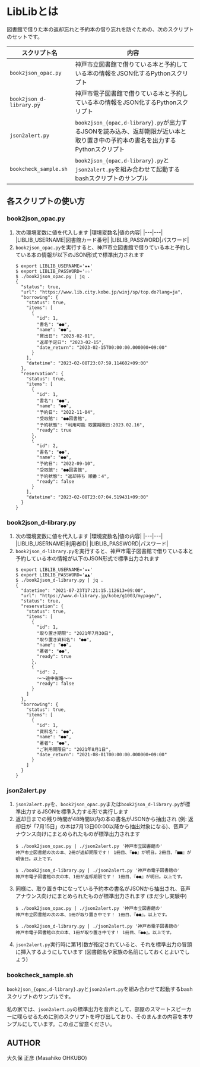 # LibLibとは

図書館で借りた本の返却忘れと予約本の借り忘れを防ぐための、次のスクリプトのセットです。

|スクリプト名|内容|
|---|---|
|`book2json_opac.py`|神戸市立図書館で借りている本と予約している本の情報をJSON化するPythonスクリプト|
|`book2json_d-library.py`|神戸市電子図書館で借りている本と予約している本の情報をJSON化するPythonスクリプト|
|`json2alert.py`|`book2json_{opac,d-library}.py`が出力するJSONを読み込み、返却期限が近い本と取り置き中の予約本の書名を出力するPythonスクリプト|
|`bookcheck_sample.sh`|`book2json_{opac,d-library}.py`と`json2alert.py`を組み合わせて起動するbashスクリプトのサンプル|

## 各スクリプトの使い方

### book2json_opac.py

1. 次の環境変数に値を代入します
	|環境変数名|値の内容|
	|---|---|
	|LIBLIB_USERNAME|図書館カード番号|
	|LIBLIB_PASSWORD|パスワード|
2. `book2json_opac.py`を実行すると、神戸市立図書館で借りている本と予約している本の情報が以下のJSON形式で標準出力されます
	```
	$ export LIBLIB_USERNAME='★★'
	$ export LIBLIB_PASSWORD='☆☆'
	$ ./book2json_opac.py | jq .
	{
	  "status": true,
	  "url": "https://www.lib.city.kobe.jp/winj/sp/top.do?lang=ja",
	  "borrowing": {
	    "status": true,
	    "items": [
	      {
	        "id": 1,
	        "書名": "●●",
	        "name": "●●",
	        "貸出日": "2023-02-01",
	        "返却予定日": "2023-02-15",
	        "date_return": "2023-02-15T00:00:00.000000+09:00"
	      }
	    ],
	    "datetime": "2023-02-08T23:07:59.114602+09:00"
	  },
	  "reservation": {
	    "status": true,
	    "items": [
	      {
	        "id": 1,
	        "書名": "●●",
	        "name": "●●",
	        "予約日": "2022-11-04",
	        "受取館": "●●図書館",
	        "予約状態": "利用可能 取置期限日:2023.02.16",
	        "ready": true
	      },
	      {
	        "id": 2,
	        "書名": "●●",
	        "name": "●●",
	        "予約日": "2022-09-10",
	        "受取館": "●●図書館",
	        "予約状態": "返却待ち 順番：4",
	        "ready": false
	      }
	    ],
	    "datetime": "2023-02-08T23:07:04.519431+09:00"
	  }
	}
	```

### book2json_d-library.py

1. 次の環境変数に値を代入します
	|環境変数名|値の内容|
	|---|---|
	|LIBLIB_USERNAME|利用者ID|
	|LIBLIB_PASSWORD|パスワード|
2. `book2json_d-library.py`を実行すると、神戸市電子図書館で借りている本と予約している本の情報が以下のJSON形式で標準出力されます
	```
	$ export LIBLIB_USERNAME='★★'
	$ export LIBLIB_PASSWORD='▲▲'
	$ ./book2json_d-library.py | jq .
	{
	  "datetime": "2021-07-23T17:21:15.112613+09:00",
	  "url": "https://www.d-library.jp/kobe/g1003/mypage/",
	  "status": true,
	  "reservation": {
	    "status": true,
	    "items": [
	      {
	        "id": 1,
	        "取り置き期限": "2021年7月30日",
	        "取り置き資料名": "●●",
	        "name": "●●",
	        "著者": "●●",
	        "ready": true
	      },
	      {
	        "id": 2,
	        〜〜途中省略〜〜
	        "ready": false
	      }
	    ]
	  },
	  "borrowing": {
	    "status": true,
	    "items": [
	      {
	        "id": 1,
	        "資料名": "●●",
	        "name": "●●",
	        "著者": "●●",
	        "ご利用期限日": "2021年8月1日",
	        "date_return": "2021-08-01T00:00:00.000000+09:00"
	      }
	    ]
	  }
	}
	```

### json2alert.py

1. `json2alert.py`を、`book2json_opac.py`または`book2json_d-library.py`が標準出力するJSONを標準入力する形で実行します
2. 返却日までの残り時間が48時間以内の本の書名がJSONから抽出され (例: 返却日が「7月15日」の本は7月13日00:00以降から抽出対象になる)、音声アナウンス向けにまとめられたものが標準出力されます
	```
	$ ./book2json_opac.py | ./json2alert.py '神戸市立図書館の'
	神戸市立図書館の次の本、2冊が返却期限です！ 1冊目、『●●』が明日。2冊目、『■■』が明後日。以上です。

	$ ./book2json_d-library.py | ./json2alert.py '神戸市電子図書館の'
	神戸市電子図書館の次の本、1冊が返却期限です！ 1冊目、『●●』が明日。以上です。
	```
3. 同様に、取り置き中になっている予約本の書名がJSONから抽出され、音声アナウンス向けにまとめられたものが標準出力されます (まだ少し実験中)
	```
	$ ./book2json_opac.py | ./json2alert.py '神戸市立図書館の'
	神戸市立図書館の次の本、1冊が取り置き中です！ 1冊目、『●●』。以上です。

	$ ./book2json_d-library.py | ./json2alert.py '神戸市電子図書館の'
	神戸市電子図書館の次の本、1冊が取り置き中です！ 1冊目、『●●』。以上です。
	```
4. `json2alert.py`実行時に第1引数が指定されていると、それを標準出力の冒頭に挿入するようにしています (図書館名や家族の名前にしておくとよいでしょう)

### bookcheck_sample.sh

`book2json_{opac,d-library}.py`と`json2alert.py`を組み合わせて起動するbashスクリプトのサンプルです。

私の家では、`json2alert.py`の標準出力を音声として、部屋のスマートスピーカーに喋らせるために別のスクリプトを呼び出しており、そのまんまの内容を本サンプルにしています。この点ご留意ください。

## AUTHOR

大久保 正彦 (Masahiko OHKUBO)
